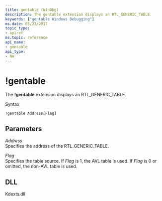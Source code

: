 ```yaml
---
title: gentable (WinDbg)
description: The gentable extension displays an RTL_GENERIC_TABLE.
keywords: ["gentable Windows Debugging"]
ms.date: 05/23/2017
topic_type:
- apiref
ms.topic: reference
api_name:
- gentable
api_type:
- NA
---
```


# !gentable


The **!gentable** extension displays an RTL\_GENERIC\_TABLE.

Syntax

```dbgcmd
!gentable Address[Flag]
```

## <span id="ddk__gentable_dbg"></span><span id="DDK__GENTABLE_DBG"></span>Parameters


<span id="_______Address______"></span><span id="_______address______"></span><span id="_______ADDRESS______"></span> *Address*   
Specifies the address of the RTL\_GENERIC\_TABLE.

<span id="_______Flag______"></span><span id="_______flag______"></span><span id="_______FLAG______"></span> *Flag*   
Specifies the table source. If *Flag* is 1, the AVL table is used. If *Flag* is 0 or omitted, the non-AVL table is used.

## DLL

Kdexts.dll

 

 





